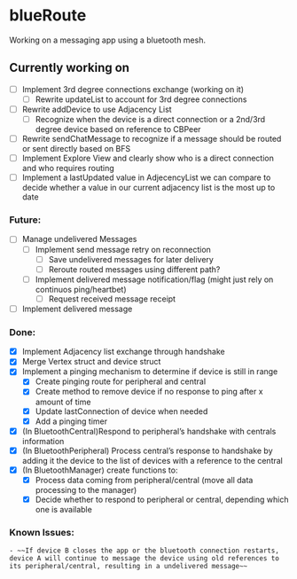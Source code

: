 # blueRoute

Working on a messaging app using a bluetooth mesh. 

## Currently working on
- [ ] Implement 3rd degree connections exchange (working on it)
    - [ ] Rewrite updateList to account for 3rd degree connections
- [ ] Rewrite addDevice to use Adjacency List
    - [ ] Recognize when the device is a direct connection or a 2nd/3rd degree device based on reference to CBPeer 
- [ ] Rewrite sendChatMessage to recognize if a message should be routed or sent directly based on BFS 
- [ ] Implement Explore View and clearly show who is a direct connection and who requires routing
- [ ] Implement a lastUpdated value in AdjecencyList we can compare to decide whether a value in our current adjacency list is the most up to date

### Future:
- [ ] Manage undelivered Messages
    - [ ] Implement send message retry on reconnection
        - [ ] Save undelivered messages for later delivery
        - [ ] Reroute routed messages using different path?
    - [ ] Implement delivered message notification/flag (might just rely on continuos ping/heartbet)
        - [ ] Request received message receipt 
- [ ] Implement delivered message

### Done:
- [x] Implement Adjacency list exchange through handshake
- [x] Merge Vertex struct and device struct
- [x] Implement a pinging mechanism to determine if device is still in range
    - [x]  Create pinging route for peripheral and central
    - [x] Create method to remove device if no response to ping after x amount of time
    - [x] Update lastConnection of device when needed
    - [x] Add a pinging timer
- [x] (In BluetoothCentral)Respond to peripheral’s handshake with centrals information
- [x] (In BluetoothPeripheral) Process central’s response to handshake by adding it the device to the list of devices with a reference to the central
- [x] (In BluetoothManager) create functions to:
    - [x] Process data coming from peripheral/central (move all data processing to the manager)
    - [x] Decide whether to respond to peripheral or central, depending which one is available
    
### Known Issues:
    - ~~If device B closes the app or the bluetooth connection restarts, device A will continue to message the device using old references to its peripheral/central, resulting in a undelivered message~~
